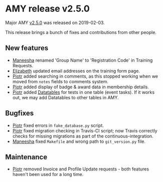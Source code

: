 # AMY release v2.5.0

Major AMY [v2.5.0][] was released on 2019-02-03.

This release brings a bunch of fixes and contributions from other people.

## New features
* [Maneesha][] renamed 'Group Name' to 'Registration Code' in Training
  Requests.
* [Elizabeth][] updated email addresses on the training form page.
* [Piotr][] added searching in comments, as this stopped working when we moved
  from `notes` fields to comments system.
* [Piotr][] added display of badge & award data in membership details.
* [Piotr][] added [Datatables](https://datatables.net/) for tests in one table
  (event tasks).  If it works out, we may add Datatables to other tables in
  AMY.


## Bugfixes
* [Piotr][] fixed errors in `fake_database.py` script.
* [Piotr][] fixed migration checking in Travis-CI script; now Travis correctly
  checks for missing migrations as part of the continuous-integration.
* [Maneesha][] fixed `Makefile` and wrong path to `git_version.py` file.

## Maintenance
* [Piotr][] removed Invoice and Profile Update requests - both features haven't
  been used for a long time.


[v2.5.0]: https://github.com/swcarpentry/amy/milestone/54
[Piotr]: https://github.com/pbanaszkiewicz
[Maneesha]: https://github.com/maneesha
[Elizabeth]: https://github.com/elizabethwilliams8
